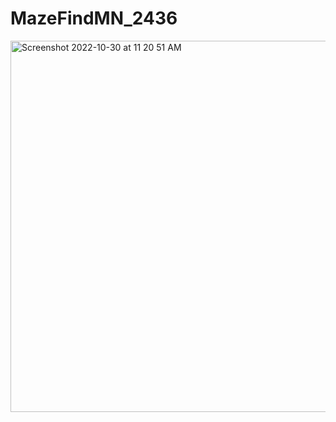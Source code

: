 # MazeFindMN_2436
<img width="594" alt="Screenshot 2022-10-30 at 11 20 51 AM" src="https://user-images.githubusercontent.com/98675293/198889660-e55ddd0c-f378-47c2-8677-986079b92ef6.png">
